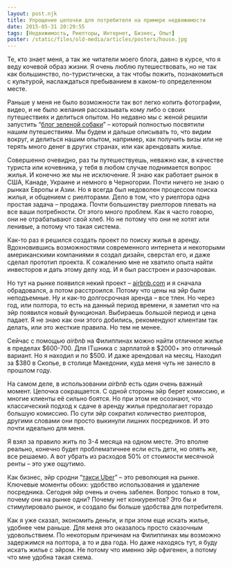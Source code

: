 ```yaml
---
layout: post.njk
title: Упрощение цепочки для потребителя на примере недвижимости
date: 2015-05-31 20:29:55
tags: [Недвижимость, Риелторы, Интернет, Бизнес, Опыт]
poster: /static/files/old-media/articles/posters/house.jpg
---
```


Те, кто знает меня, а так же читатели моего блога, давно в курсе, что я веду кочевой образ жизни. Я очень люблю путешествовать, но не так как большинство, по-туристически, а так чтобы пожить, познакомиться с культурой, наслаждаться пребыванием в каком-то определенном месте.

Раньше у меня не было возможности так вот легко копить фотографии, видео, и не было желания рассказывать кому либо о своих путешествиях и делиться опытом. Но недавно мы с женой решили запустить “[блог зеленой собаки](http://greendog.today)” – который полностью посвятили нашим путешествиям. Мы будем и дальше описывать то, что видим вокруг, и делиться нашим опытом, например, как получить визы или не терять много денег в других странах, или как арендовать жилье.

Совершенно очевидно, раз ты путешествуешь, неважно как, в качестве туриста или кочевника, у тебя в любом случае поднимается вопрос жилья. И конечно же мы не исключение. Я знаю как работает рынок в США, Канаде, Украине и немного в Черногории. Почти ничего не знаю о рынках Европы и Азии. Но я всегда был недоволен процессом поиска жилья, и общением с риелторами. Дело в том, что у риелтора одна простая задача – продажа. Почти большинству риелторов плевать на все ваши потребности. От этого много проблем. Как я часто говорю, они не отрабатывают свой хлеб. Но не потому что они не хотят или ленивые, а потому что такая система.

Как-то раз я решился создать проект по поиску жилья в аренду. Вдохновившись возможностями современного интернета и некоторыми американскими компаниями я создал дизайн, сверстал его, и даже сделал прототип проекта. К сожалению мне не хватило опыта найти инвесторов и дать этому делу ход. И я был расстроен и разочарован.

Но тут на рынке появился некий проект – [airbnb.com](https://www.airbnb.com/) и я сначала обрадовался, а потом расстроился. Потому что цены на эйр были неподъемные. Ну и как-то долгосрочная аренда – все тлен. Но через год, или полтора, то есть на данный период времени, я заметил что на эйр появился новый функционал. Выбираешь большой период и цена падает. Я не знаю как они этого добились, рекомендуют клиентам так делать, или это жесткие правила. Но тем не менее.

Сейчас с помощью *airbnb* на Филиппинах можно найти отличное жилье в пределах $600-700. Для ITшника с зарплатой в $2000+ это отличный вариант. Но я находил и по $500. И даже арендовал на месяц. Находил за $380 в Скопье, в столице Македонии, куда меня чуть не занесло в прошлом году.

На самом деле, в использовании *airbnb* есть один очень важный момент. Цепочка сокращается. С одной стороны эйр берет комиссию, и многие клиенты её сильно боятся. Но при этом не осознают, что классический подход к сдаче в аренду жилья предполагает гораздо большую комиссию. По сути эйр сократил количество риелторов, другими словами они просто выкинули лишних посредников. И это почти идеально для меня.

Я взял за правило жить по 3-4 месяца на одном месте. Это вполне реально, конечно будет проблематичнее если есть дети, но опять же, все решаемо. А вот убрать из расходов 50% от стоимости месячной ренты – это уже ощутимо.

Как бизнес, эйр сродни “[такси Uber](https://www.uber.com/)” – это революция на рынке. Ключевые моменты обоих: удобство использования и удаление посредника. Сегодня эйр очень и очень забелен. Вопрос только в том, почему они на рынке одни? Почему нет конкурентов? Это бы и стимулировало рынок, и создало бы больше удобства для потребителя.

Как я уже сказал, экономить деньги, и при этом еще искать жилье,  удобнее чем раньше. Для меня это оказалось просто сказочным удовольствием. По некоторым причинам на Филиппинах мы возможно задержимся на полтора, а то и два года. Но даже находясь тут, я буду искать жилье с эйром. Не потому что именно эйр офигенен, а потому что мне удобна такая схема.
